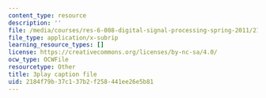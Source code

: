 ```yaml
---
content_type: resource
description: ''
file: /media/courses/res-6-008-digital-signal-processing-spring-2011/2184f79b37c137b2f258441ee26e5b81_SMnPZzlgtXU.srt
file_type: application/x-subrip
learning_resource_types: []
license: https://creativecommons.org/licenses/by-nc-sa/4.0/
ocw_type: OCWFile
resourcetype: Other
title: 3play caption file
uid: 2184f79b-37c1-37b2-f258-441ee26e5b81
---
```

